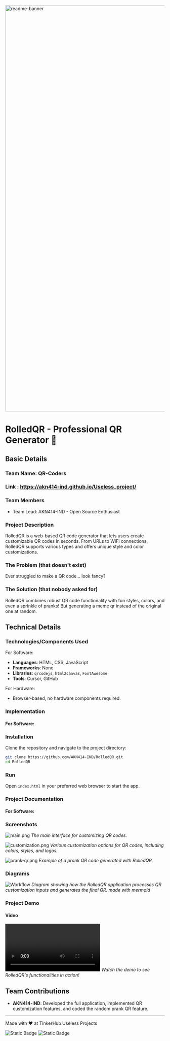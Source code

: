 <img width="1280" alt="readme-banner" src="https://github.com/user-attachments/assets/35332e92-44cb-425b-9dff-27bcf1023c6c">

# RolledQR - Professional QR Generator 🎯

## Basic Details
### Team Name: QR-Coders

### Link : https://akn414-ind.github.io/Useless_project/
### Team Members
- Team Lead: AKN414-IND - Open Source Enthusiast

### Project Description
RolledQR is a web-based QR code generator that lets users create customizable QR codes in seconds. From URLs to WiFi connections, RolledQR supports various types and offers unique style and color customizations.

### The Problem (that doesn't exist)
Ever struggled to make a QR code... look fancy?

### The Solution (that nobody asked for)
RolledQR combines robust QR code functionality with fun styles, colors, and even a sprinkle of pranks! But generating a meme qr instead of the original one at random.

## Technical Details
### Technologies/Components Used
For Software:
- **Languages**: HTML, CSS, JavaScript
- **Frameworks**: None
- **Libraries**: `qrcodejs`, `html2canvas`, `FontAwesome`
- **Tools**: Cursor, GitHub

For Hardware:
- Browser-based, no hardware components required.

### Implementation
#### For Software:
### Installation
Clone the repository and navigate to the project directory:
```bash
git clone https://github.com/AKN414-IND/RolledQR.git
cd RolledQR
```

### Run
Open `index.html` in your preferred web browser to start the app.

### Project Documentation
#### For Software:

### Screenshots

![main.png](main.png)
*The main interface for customizing QR codes.*

![customization.png](customization.png)
*Various customization options for QR codes, including colors, styles, and logos.*

![prank-qr.png](prank-qr.png)
*Example of a prank QR code generated with RolledQR.*


### Diagrams
![Workflow](WorkFlow.png)
*Diagram showing how the RolledQR application processes QR customization inputs and generates the final QR. made with mermaid*

### Project Demo
#### Video
![How to use](howtouse.mov)
*Watch the demo to see RolledQR's functionalities in action!*


## Team Contributions
- **AKN414-IND**: Developed the full application, implemented QR customization features, and coded the random prank QR feature.

---
Made with ❤️ at TinkerHub Useless Projects 

![Static Badge](https://img.shields.io/badge/TinkerHub-24?color=%23000000&link=https%3A%2F%2Fwww.tinkerhub.org%2F)
![Static Badge](https://img.shields.io/badge/UselessProject--24-24?link=https%3A%2F%2Fwww.tinkerhub.org%2Fevents%2FQ2Q1TQKX6Q%2FUseless%2520Projects)

